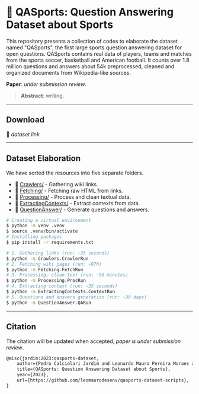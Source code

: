 # 📄 QASports: Question Answering Dataset about Sports

This repository presents a collection of codes to elaborate the dataset named "QASports", the first large sports question answering dataset for open questions. QASports contains real data of players, teams and matches from the sports soccer, basketball and American football. It counts over 1.8 million questions and answers about 54k preprocessed, cleaned and organized documents from Wikipedia-like sources.

**Paper**: _under submission review_.

> **Abstract**: writing.

---
## Download

🎲 _dataset link_

---
## Dataset Elaboration

We have sorted the resources into five separate folders.
- 🔧 [Crawlers/](Crawlers/) - Gathering wiki links.
- 🔧 [Fetching/](Fetching/) - Fetching raw HTML from links.
- 🔧 [Processing/](Processing/) - Process and clean textual data.
- 🔧 [ExtractingContexts/](ExtractingContexts/) - Extract contexts from data.
- 🔧 [QuestionAnswer/](QuestionAnswer/) - Generate questions and answers.

```sh
# Creating a virtual environment
$ python -m venv .venv
$ source .venv/bin/activate
# Installing packages
$ pip install -r requirements.txt

# 1. Gathering links (run: ~35 seconds)
$ python -m Crawlers.CrawlerRun
# 2. Fetching wiki pages (run: ~97h)
$ python -m Fetching.FetchRun
# 3. Processing, clean text (run: ~50 minutes)
$ python -m Processing.ProcRun
# 4. Extracting context (run: ~35 seconds)
$ python -m ExtractingContexts.ContextRun
# 5. Questions and answers generation (run: ~39 days)
$ python -m QuestionAnswer.QARun
```

---
## Citation

The citation will be updated when accepted, _paper is under submission review_.

```tex
@misc{jardim:2023:qasports-dataset,
    author={Pedro Calciolari Jardim and Leonardo Mauro Pereira Moraes and Cristina Dutra Aguiar},
    title={QASports: Question Answering Dataset about Sports},
    year={2023},
    url={https://github.com/leomaurodesenv/qasports-dataset-scripts},
}
```
